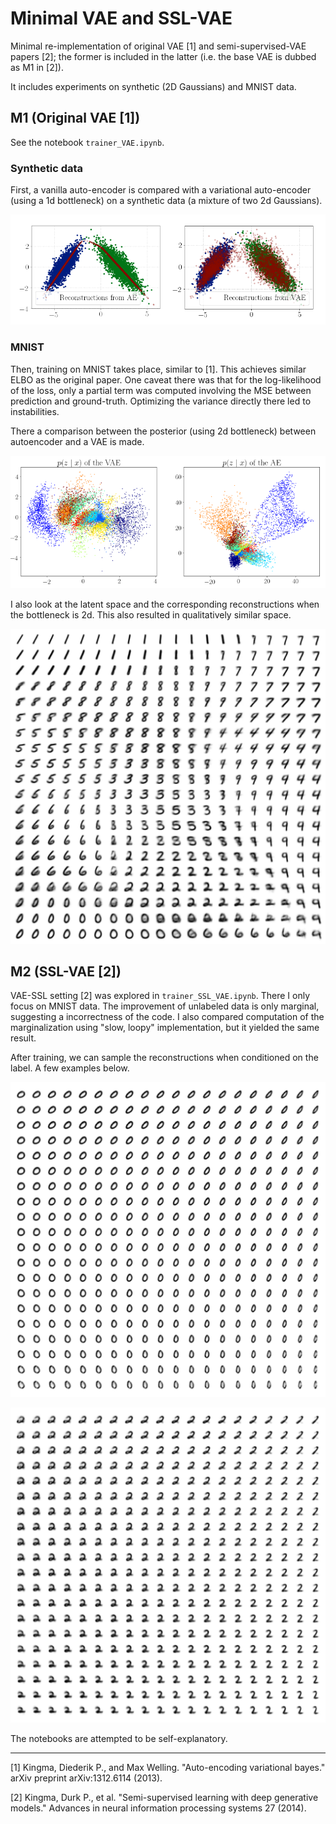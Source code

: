 # Minimal VAE and SSL-VAE 

Minimal re-implementation of original VAE [1] and semi-supervised-VAE papers [2]; the former is included in the latter (i.e. the base VAE is dubbed as M1 in [2]).

It includes experiments on synthetic (2D Gaussians) and MNIST data.

## M1 (Original VAE [1])

See the notebook `trainer_VAE.ipynb`.

### Synthetic data

First, a vanilla auto-encoder is compared with a variational auto-encoder (using a 1d bottleneck) on a synthetic data (a mixture of two 2d Gaussians).

![](_images/vae-vs-ae.png)

### MNIST 

Then, training on MNIST takes place, similar to [1]. This achieves similar ELBO as the original paper. One caveat there was that for the log-likelihood of the loss, only a partial term was 
computed involving the MSE between prediction and ground-truth. Optimizing the variance directly there led to instabilities. 

There a comparison between the posterior (using 2d bottleneck) between autoencoder and a VAE is made. 

![](_images/ae-vs-vae-posterior.png)

I also look at the latent space and the corresponding reconstructions when the bottleneck is 2d. This also resulted in qualitatively similar space.

![](_images/mnist_manifold_unsupervised.png)


## M2 (SSL-VAE [2])

VAE-SSL setting [2] was explored in `trainer_SSL_VAE.ipynb`. There I only focus on MNIST data. The improvement of unlabeled data is only marginal, suggesting a incorrectness of the code. I also compared computation of the marginalization using "slow, loopy" implementation, but it yielded the same result. 

After training, we can sample the reconstructions when conditioned on the label. A few examples below. 

![](_images/m2_mnist_n_0_manifold_supervised.png)

![](_images/m2_mnist_n_2_manifold_supervised.png)


The notebooks are attempted to be self-explanatory. 


--- 
[1] Kingma, Diederik P., and Max Welling. "Auto-encoding variational bayes." arXiv preprint arXiv:1312.6114 (2013).

[2] Kingma, Durk P., et al. "Semi-supervised learning with deep generative models." Advances in neural information processing systems 27 (2014).
